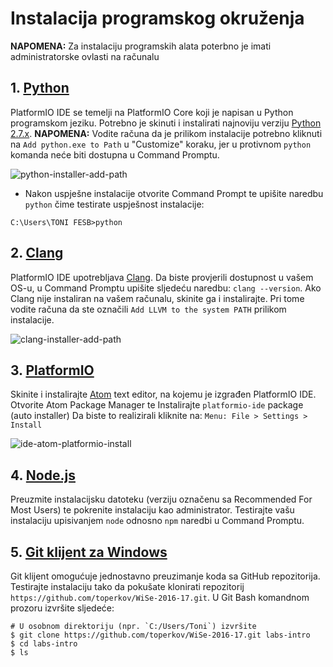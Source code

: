 # Instalacija programskog okruženja

**NAPOMENA:** Za instalaciju programskih alata poterbno je imati administratorske ovlasti na računalu

## 1. [Python](https://www.python.org)

PlatformIO IDE se temelji na PlatformIO Core koji je napisan u Python programskom jeziku. Potrebno je skinuti i instalirati najnoviju verziju [Python 2.7.x](https://www.python.org/downloads/). **NAPOMENA:** Vodite računa da je prilikom instalacije potrebno kliknuti na `Add python.exe to Path` u "Customize" koraku, jer u protivnom `python` komanda neće biti dostupna u Command Promptu.

![python-installer-add-path](https://cloud.githubusercontent.com/assets/8695815/23476700/f1482f08-febb-11e6-8786-ac2bbf17cb0b.png)


- Nakon uspješne instalacije otvorite Command Prompt te upišite naredbu `python` čime testirate uspješnost instalacije:

```
C:\Users\TONI FESB>python
```

## 2. [Clang](http://clang.llvm.org/)

PlatformIO IDE upotrebljava [Clang](http://clang.llvm.org/). Da biste provjerili dostupnost u vašem OS-u, u Command Promptu upišite sljedeću naredbu: `clang --version`.
Ako Clang nije instaliran na vašem računalu, skinite ga i instalirajte. Pri tome vodite računa da ste označili `Add LLVM to the system PATH` prilikom instalacije.

![clang-installer-add-path](https://cloud.githubusercontent.com/assets/8695815/23476985/c9aaf178-febc-11e6-83a9-d09d80c07081.png)

## 3. [PlatformIO](http://platformio.org/)

Skinite i instalirajte [Atom](https://atom.io/) text editor, na kojemu je izgrađen PlatformIO IDE.
Otvorite Atom Package Manager te Instalirajte `platformio-ide` package (auto installer)
Da biste to realizirali kliknite na: ``Menu: File > Settings > Install``

![ide-atom-platformio-install](https://cloud.githubusercontent.com/assets/8695815/23476560/7080d942-febb-11e6-8e9c-f888d369efe0.png)

## 4. [Node.js](https://nodejs.org/en/)

Preuzmite instalacijsku datoteku (verziju označenu sa Recommended For Most Users) te pokrenite instalaciju kao administrator. Testirajte vašu instalaciju upisivanjem `node` odnosno `npm` naredbi u Command Promptu.

## 5. [Git klijent za Windows](https://git-for-windows.github.io/)

Git klijent omogućuje jednostavno preuzimanje koda sa GitHub repozitorija. Testirajte instalaciju tako da pokušate klonirati repozitorij `https://github.com/toperkov/WiSe-2016-17.git`. U Git Bash komandnom prozoru izvršite sljedeće:

```git
# U osobnom direktoriju (npr. `C:/Users/Toni`) izvršite
$ git clone https://github.com/toperkov/WiSe-2016-17.git labs-intro  
$ cd labs-intro
$ ls
```
